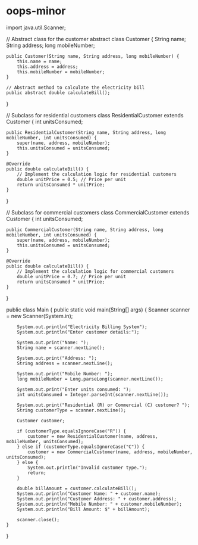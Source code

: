 # oops-minor
import java.util.Scanner;

// Abstract class for the customer
abstract class Customer {
    String name;
    String address;
    long mobileNumber;

    public Customer(String name, String address, long mobileNumber) {
        this.name = name;
        this.address = address;
        this.mobileNumber = mobileNumber;
    }

    // Abstract method to calculate the electricity bill
    public abstract double calculateBill();
}

// Subclass for residential customers
class ResidentialCustomer extends Customer {
    int unitsConsumed;

    public ResidentialCustomer(String name, String address, long mobileNumber, int unitsConsumed) {
        super(name, address, mobileNumber);
        this.unitsConsumed = unitsConsumed;
    }

    @Override
    public double calculateBill() {
        // Implement the calculation logic for residential customers
        double unitPrice = 0.5; // Price per unit
        return unitsConsumed * unitPrice;
    }
}

// Subclass for commercial customers
class CommercialCustomer extends Customer {
    int unitsConsumed;

    public CommercialCustomer(String name, String address, long mobileNumber, int unitsConsumed) {
        super(name, address, mobileNumber);
        this.unitsConsumed = unitsConsumed;
    }

    @Override
    public double calculateBill() {
        // Implement the calculation logic for commercial customers
        double unitPrice = 0.7; // Price per unit
        return unitsConsumed * unitPrice;
    }
}

public class Main {
    public static void main(String[] args) {
        Scanner scanner = new Scanner(System.in);

        System.out.println("Electricity Billing System");
        System.out.println("Enter customer details:");

        System.out.print("Name: ");
        String name = scanner.nextLine();

        System.out.print("Address: ");
        String address = scanner.nextLine();

        System.out.print("Mobile Number: ");
        long mobileNumber = Long.parseLong(scanner.nextLine());

        System.out.print("Enter units consumed: ");
        int unitsConsumed = Integer.parseInt(scanner.nextLine());

        System.out.print("Residential (R) or Commercial (C) customer? ");
        String customerType = scanner.nextLine();

        Customer customer;

        if (customerType.equalsIgnoreCase("R")) {
            customer = new ResidentialCustomer(name, address, mobileNumber, unitsConsumed);
        } else if (customerType.equalsIgnoreCase("C")) {
            customer = new CommercialCustomer(name, address, mobileNumber, unitsConsumed);
        } else {
            System.out.println("Invalid customer type.");
            return;
        }

        double billAmount = customer.calculateBill();
        System.out.println("Customer Name: " + customer.name);
        System.out.println("Customer Address: " + customer.address);
        System.out.println("Mobile Number: " + customer.mobileNumber);
        System.out.println("Bill Amount: $" + billAmount);

        scanner.close();
    }
}

